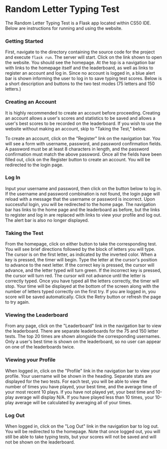 # Random Letter Typing Test

The Random Letter Typing Test is a Flask app located within CS50 IDE. Below are instructions for running and using the website.

### Getting Started

First, navigate to the directory containing the source code for the project and execute `flask run`. The server will start. Click on the link shown to open the website. You should see the homepage. At the top is a navigation bar with links to the homepage itself and the leaderboard, as well as links to register an account and log in. Since no account is logged in, a blue alert bar is shown informing the user to log in to save typing test scores. Below is a short description and buttons to the two test modes (75 letters and 150 letters.)

### Creating an Account

It is highly recommended to create an account before proceeding. Creating an account allows a user's scores and statistics to be saved and allows a user's best scores to be recorded on the leaderboard. If you wish to use the website without making an account, skip to "Taking the Test," below.

To create an account, click on the "Register" link on the navigation bar. You will see a form with username, password, and password confirmation fields. A password must be at least 8 characters in length, and the password confirmation must match the above password. Once all the fields have been filled out, click on the Register button to create an account. You will be redirected to the login page.

### Log In

Input your username and password, then click on the button below to log in. If the username and password combination is not found, the login page will reload with a message that the username or password is incorrect. Upon successful login, you will be redirected to the home page. The navigation bar has links to the home page and the leaderboard as before, but the links to register and log in are replaced with links to view your profile and log out. The alert bar is also no longer displayed.

### Taking the Test

From the homepage, click on either button to take the corresponding test. You will see brief directions followed by the block of letters you will type. The cursor is on the first letter, as indicated by the inverted color. When a key is pressed, the timer will begin. Type the letter at the cursor's position to advance to the next letter. If the correct key is pressed, the cursor will advance, and the letter typed will turn green. If the incorrect key is pressed, the cursor will turn red. The cursor will not advance until the letter is correctly typed. Once you have typed all the letters correctly, the timer will stop. Your time will be displayed at the bottom of the screen along with the number of letters typed correctly on the first try. If you are logged in, you score will be saved automatically. Click the Retry button or refresh the page to try again.

### Viewing the Leaderboard

From any page, click on the "Leaderboard" link in the navigation bar to view the leaderboard. There are separate leaderboards for the 75 and 150 letter tests. The top 20 times are shown alongside the corresponding usernames. Only a user's best time is shown on the leaderboard, so no user can appear on one of the leaderboards twice.

### Viewing your Profile

When logged in, click on the "Profile" link in the navigation bar to view your profile. Your username will be shown in the heading. Separate stats are displayed for the two tests. For each test, you will be able to view the number of times you have played, your best time, and the average time of your most recent 10 plays. If you have not played yet, your best time and 10-play average will display N/A. If you have played less than 10 times, your 10-play average will be calculated by averaging all of your times.

### Log Out

When logged in, click on the "Log Out" link in the navigation bar to log out. You will be redirected to the homepage. Note that once logged out, you will still be able to take typing tests, but your scores will not be saved and will not be shown on the leaderboard.